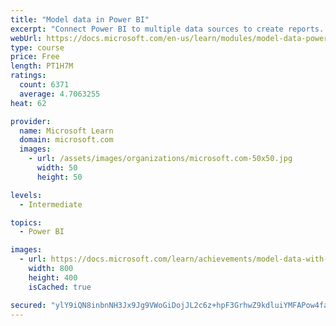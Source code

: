 ```yaml
---
title: "Model data in Power BI"
excerpt: "Connect Power BI to multiple data sources to create reports. Define the relationship between your data sources."
webUrl: https://docs.microsoft.com/en-us/learn/modules/model-data-power-bi/
type: course
price: Free
length: PT1H7M
ratings:
  count: 6371
  average: 4.7063255
heat: 62

provider:
  name: Microsoft Learn
  domain: microsoft.com
  images:
    - url: /assets/images/organizations/microsoft.com-50x50.jpg
      width: 50
      height: 50

levels:
  - Intermediate

topics:
  - Power BI

images:
  - url: https://docs.microsoft.com/learn/achievements/model-data-with-power-bi-desktop-social.png
    width: 800
    height: 400
    isCached: true

secured: "ylY9iQN8inbnNH3Jx9Jg9VWoGiDojJL2c6z+hpF3GrhwZ9kdluiYMFAPow4faRRc24P8iHs76KTzJWPFOESpe/A7oDc5kc+IG00FVG/nGJjxwxXSdynt92nEzRW617h39ehQ4KQMGcQYRK1hww7CEAOAHYMoSKhxMSKtVAn28E9GMWrFK2ZEufUtA5MedUEEyMQzN/9ac+0rxZNhnJwBB7uYOZCw21f+fZ5z4L5A7AotEkqBasZIlWe0bGgdr/f1mL2pYb+7USbpYXDXMW0OKXP8MwOfpodu59F/lEy2MPK36C3ISLIdGLqNM+78kgWT1EHW26PcL0EmJyFMbSS1JpJ87sUq6CmTkLtrDyDZIhQn38Jy3rto8hp2ADiSdDcBXAF4ramUc74Jp6alCAo5CR0QVMjV/SvIMA173G9Cn3A=;ReQc83GbzoEhg7uZDnVwlg=="
---
```


